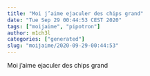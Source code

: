 ```yaml
---
title: "Moi j’aime ejaculer des chips grand"
date: "Tue Sep 29 00:44:53 CEST 2020"
tags: ["moijaime", "pipotron"]
author: m1ch3l
categories: ["generated"]
slug: "moijaime/2020-09-29-00:44:53"
---
```


Moi j’aime ejaculer des chips grand
